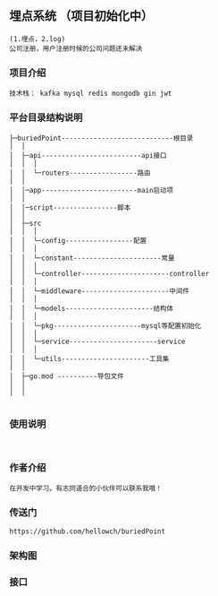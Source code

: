 ## 埋点系统 （项目初始化中）
    (1.埋点，2.log)
    公司注册，用户注册时候的公司问题还未解决
### 项目介绍
    技术栈： kafka mysql redis mongodb gin jwt

### 平台目录结构说明
```
├─buriedPoint----------------------------根目录
│  │
│  ├─api-------------------------api接口
│  │  │
│  │  └─routers-----------------路由
│  │
│  │─app------------------------main启动项
│  │
│  │─script----------------脚本
│  │
│  ├─src
│  │  │
│  │  └─config-----------------配置
│  │  │
│  │  └─constant----------------------常量
│  │  │
│  │  └─controller----------------------controller
│  │  │
│  │  └─middleware----------------------中间件
│  │  │
│  │  └─models----------------------结构体
│  │  │
│  │  └─pkg----------------------mysql等配置初始化
│  │  │
│  │  └─service----------------------service
│  │  │
│  │  └─utils----------------------工具集
│  │
│  ├─go.mod ----------导包文件
│  │  
│  │


```


### 使用说明

```
 
```

### 作者介绍

```
在开发中学习，有志同道合的小伙伴可以联系我哦！
```

### 传送门
    https://github.com/hellowch/buriedPoint

### 架构图



### 接口

```


```
